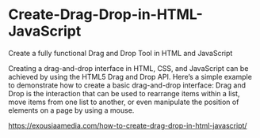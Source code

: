 # Create-Drag-Drop-in-HTML-JavaScript
Create a fully functional Drag and Drop Tool in HTML and JavaScript

Creating a drag-and-drop interface in HTML, CSS, and JavaScript can be achieved by using the HTML5 Drag and Drop API. Here’s a simple example to demonstrate how to create a basic drag-and-drop interface: Drag and Drop is the interaction that can be used to rearrange items within a list, move items from one list to another, or even manipulate the position of elements on a page by using a mouse.

https://exousiaamedia.com/how-to-create-drag-drop-in-html-javascript/
